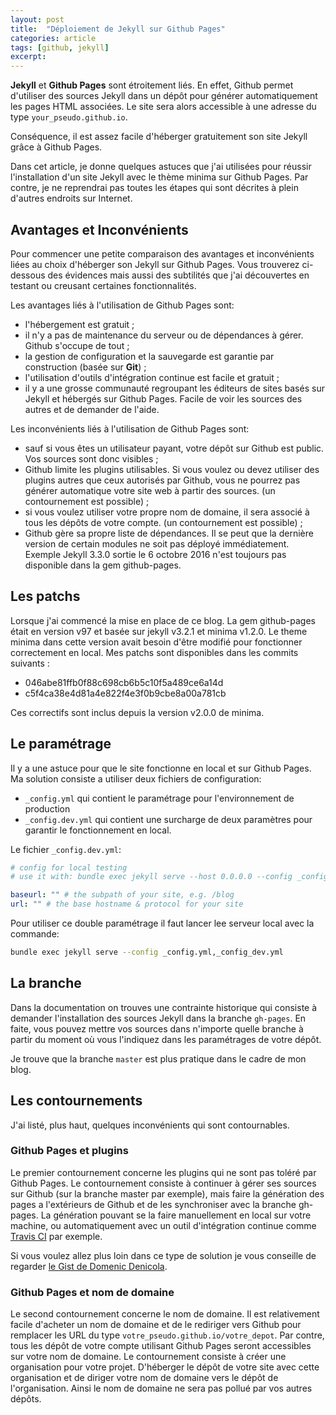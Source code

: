 ```yaml
---
layout: post
title:  "Déploiement de Jekyll sur Github Pages"
categories: article
tags: [github, jekyll]
excerpt:
---
```

__Jekyll__ et __Github Pages__ sont étroitement liés. En effet, Github permet d'utiliser des sources Jekyll dans un dépôt pour générer automatiquement les pages HTML associées. Le site sera alors accessible à une adresse du type `your_pseudo.github.io`.

Conséquence, il est assez facile d'héberger gratuitement son site Jekyll grâce à Github Pages.

Dans cet article, je donne quelques astuces que j'ai utilisées pour réussir l'installation d'un site Jekyll avec le thème minima sur Github Pages. Par contre, je ne reprendrai pas toutes les étapes qui sont décrites à plein d'autres endroits sur Internet.

## Avantages et Inconvénients

Pour commencer une petite comparaison des avantages et inconvénients liées au choix d'héberger son Jekyll sur Github Pages. Vous trouverez ci-dessous des évidences mais aussi des subtilités que j'ai découvertes en testant ou creusant certaines fonctionnalités.

Les avantages liés à l'utilisation de Github Pages sont:

*   l'hébergement est gratuit ;
*   il n'y a pas de maintenance du serveur ou de dépendances à gérer. Github s'occupe de tout ;
*   la gestion de configuration et la sauvegarde est garantie par construction (basée sur __Git__) ;
*   l'utilisation d'outils d'intégration continue est facile et gratuit ;
*   il y a une grosse communauté regroupant les éditeurs de sites basés sur Jekyll et hébergés sur Github Pages. Facile de voir les sources des autres et de demander de l'aide.

Les inconvénients liés à l'utilisation de Github Pages sont:

*   sauf si vous êtes un utilisateur payant, votre dépôt sur Github est public. Vos sources sont donc visibles ;
*   Github limite les plugins utilisables. Si vous voulez ou devez utiliser des plugins autres que ceux autorisés par Github, vous ne pourrez pas générer automatique votre site web à partir des sources. (un contournement est possible) ;
*   si vous voulez utiliser votre propre nom de domaine, il sera associé à tous les dépôts de votre compte. (un contournement est possible) ;
*   Github gère sa propre liste de dépendances. Il se peut que la dernière version de certain modules ne soit pas déployé immédiatement. Exemple Jekyll 3.3.0 sortie le 6 octobre 2016 n'est toujours pas disponible dans la gem github-pages.

## Les patchs

Lorsque j'ai commencé la mise en place de ce blog. La gem github-pages était en version v97 et basée sur jekyll v3.2.1 et minima v1.2.0.
Le theme minima dans cette version avait besoin d'être modifié pour fonctionner correctement en local. Mes patchs sont disponibles dans les commits suivants :

*   046abe81ffb0f88c698cb6b5c10f5a489ce6a14d
*   c5f4ca38e4d81a4e822f4e3f0b9cbe8a00a781cb

Ces correctifs sont inclus depuis la version v2.0.0 de minima.

## Le paramétrage

Il y a une astuce pour que le site fonctionne en local et sur Github Pages. Ma solution consiste a utiliser deux fichiers de configuration:

*   `_config.yml` qui contient le paramétrage pour l'environnement de production
*   `_config.dev.yml` qui contient une surcharge de deux paramètres pour garantir le fonctionnement en local.

Le fichier `_config.dev.yml`:

```yaml
# config for local testing
# use it with: bundle exec jekyll serve --host 0.0.0.0 --config _config.yml,_config_dev.yml

baseurl: "" # the subpath of your site, e.g. /blog
url: "" # the base hostname & protocol for your site
```

Pour utiliser ce double paramétrage il faut lancer lee serveur local avec la commande:

```bash
bundle exec jekyll serve --config _config.yml,_config_dev.yml
```

## La branche

Dans la documentation on trouves une contrainte historique qui consiste à demander l'installation des sources Jekyll dans la branche `gh-pages`. En faite, vous pouvez mettre vos sources dans n'importe quelle branche à partir du moment où vous l'indiquez dans les paramétrages de votre dépôt.

Je trouve que la branche `master` est plus pratique dans le cadre de mon blog.

## Les contournements

J'ai listé, plus haut, quelques inconvénients qui sont contournables.

### Github Pages et plugins

Le premier contournement concerne les plugins qui ne sont pas toléré par Github Pages. Le contournement consiste à continuer à gérer ses sources sur Github (sur la branche master par exemple), mais faire la génération des pages a l'extérieurs de Github et de les synchroniser avec la branche gh-pages. La génération pouvant se la faire manuellement en local sur votre machine, ou automatiquement avec un outil d'intégration continue comme [Travis CI](http://travis-ci.org) par exemple.

Si vous voulez allez plus loin dans ce type de solution je vous conseille de regarder [le Gist de Domenic Denicola](https://gist.github.com/domenic/ec8b0fc8ab45f39403dd).

### Github Pages et nom de domaine
Le second contournement concerne le nom de domaine. Il est relativement facile d'acheter un nom de domaine et de le rediriger vers Github pour remplacer les URL du type `votre_pseudo.github.io/votre_depot`. Par contre, tous les dépôt de votre compte utilisant Github Pages seront accessibles sur votre nom de domaine. Le contournement consiste à créer une organisation pour votre projet. D'héberger le dépôt de votre site avec cette organisation et de diriger votre nom de domaine vers le dépôt de l'organisation. Ainsi le nom de domaine ne sera pas pollué par vos autres dépôts.
